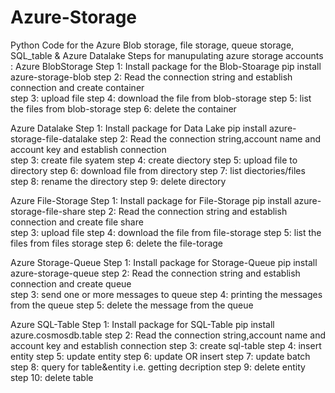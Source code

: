 # Azure-Storage
Python Code for the Azure Blob storage, file storage, queue storage, SQL_table &amp; Azure Datalake
Steps for manupulating azure storage accounts :
Azure BlobStorage
Step 1: Install package for the Blob-Stoarage
pip install azure-storage-blob
step 2: Read the connection string and establish connection and create container	
step 3: upload file 
step 4: download the file from blob-storage
step 5: list the files from blob-storage
step 6: delete the container

Azure Datalake
Step 1: Install package for Data Lake
pip install azure-storage-file-datalake
step 2: Read the connection string,account name and account key and establish connection 	
step 3: create file syatem 
step 4: create diectory
step 5: upload file to directory
step 6: download file from directory
step 7: list diectories/files
step 8: rename the directory
step 9: delete directory

Azure File-Storage
Step 1: Install package for File-Storage
pip install azure-storage-file-share
step 2: Read the connection string and establish connection and  create file share	
step 3: upload file 
step 4: download the file from file-storage
step 5: list the files from files storage
step 6: delete the file-torage

Azure Storage-Queue
Step 1: Install package for Storage-Queue
pip install azure-storage-queue
step 2: Read the connection string and establish connection and create queue	
step 3: send one or more messages to queue
step 4: printing the messages from the queue
step 5: delete the message from the queue

Azure SQL-Table 
Step 1: Install package for SQL-Table 
pip install azure.cosmosdb.table
step 2: Read the connection string,account name and account key and establish connection 
step 3: create sql-table 
step 4: insert entity
step 5: update entity
step 6: update OR insert
step 7: update batch
step 8: query for table&entity i.e. getting decription
step 9: delete entity
step 10: delete table
